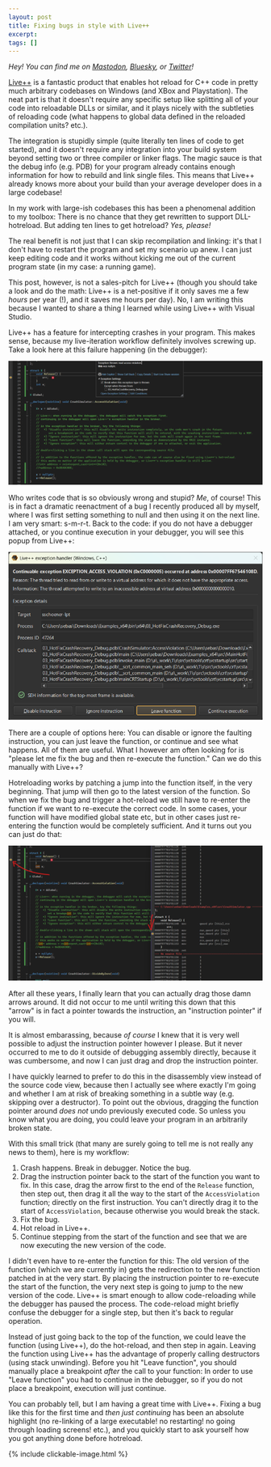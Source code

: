 ```yaml
---
layout: post
title: Fixing bugs in style with Live++
excerpt:
tags: []
---
```


_Hey! You can find me on [Mastodon](https://mastodon.gamedev.place/@sschoener), [Bluesky](https://bsky.app/profile/sschoener.bsky.social), or [Twitter](https://twitter.com/s4schoener)!_

[Live++](https://liveplusplus.tech/) is a fantastic product that enables hot reload for C++ code in pretty much arbitrary codebases on Windows (and XBox and Playstation). The neat part is that it doesn't require any specific setup like splitting all of your code into reloadable DLLs or similar, and it plays nicely with the subtleties of reloading code (what happens to global data defined in the reloaded compilation units? etc.).

The integration is stupidly simple (quite literally ten lines of code to get started), and it doesn't require any integration into your build system beyond setting two or three compiler or linker flags. The magic sauce is that the debug info (e.g. PDB) for your program already contains enough information for how to rebuild and link single files. This means that Live++ already knows more about your build than your average developer does in a large codebase!

In my work with large-ish codebases this has been a phenomenal addition to my toolbox: There is no chance that they get rewritten to support DLL-hotreload. But adding ten lines to get hotreload? _Yes, please!_

The real benefit is not just that I can skip recompilation and linking: it's that I don't have to restart the program and set my scenario up anew. I can just keep editing code and it works without kicking me out of the current program state (in my case: a running game).

This post, however, is not a sales-pitch for Live++ (though you should take a look and do the math: Live++ is a net-positive if it only saves me a few _hours_ per year (!), and it saves me hours per day). No, I am writing this because I wanted to share a thing I learned while using Live++ with Visual Studio.

Live++ has a feature for intercepting crashes in your program. This makes sense, because my live-iteration workflow definitely involves screwing up. Take a look here at this failure happening (in the debugger):

<p align="middle">
  <img src="/img/2024-12-16-liveplusplus-debug/bug.png" alt="" />
</p>

Who writes code that is so obviously wrong and stupid? _Me_, of course! This is in fact a dramatic reenactment of a bug I recently produced all by myself, where I was first setting something to null and then using it on the next line. I am very smart: s-m-r-t. Back to the code: if you do not have a debugger attached, or you continue execution in your debugger, you will see this popup from Live++:

<p align="middle">
  <img src="/img/2024-12-16-liveplusplus-debug/exception-handler.png" alt="" />
</p>

There are a couple of options here: You can disable or ignore the faulting instruction, you can just leave the function, or continue and see what happens. All of them are useful. What I however am often looking for is "please let me fix the bug and then re-execute the function." Can we do this manually with Live++?

Hotreloading works by patching a jump into the function itself, in the very beginning. That jump will then go to the latest version of the function. So when we fix the bug and trigger a hot-reload we still have to re-enter the function if we want to re-execute the correct code. In some cases, your function will have modified global state etc, but in other cases just re-entering the function would be completely sufficient. And it turns out you can just do that:

<p align="middle">
  <img src="/img/2024-12-16-liveplusplus-debug/arrows-rip.png" alt="" />
</p>

After all these years, I finally learn that you can actually drag those damn arrows around. It did not occur to me until writing this down that this "arrow" is in fact a pointer towards the instruction, an "instruction pointer" if you will.

It is almost embarassing, because _of course_ I knew that it is very well possible to adjust the instruction pointer however I please. But it never occurred to me to do it outside of debugging assembly directly, because it was cumbersome, and now I can just drag and drop the instruction pointer.

I have quickly learned to prefer to do this in the disassembly view instead of the source code view, because then I actually see where exactly I'm going and whether I am at risk of breaking something in a subtle way (e.g. skipping over a destructor). To point out the obvious, dragging the function pointer around _does not_ undo previously executed code. So unless you know what you are doing, you could leave your program in an arbitrarily broken state.

With this small trick (that many are surely going to tell me is not really any news to them), here is my workflow:

1. Crash happens. Break in debugger. Notice the bug.
2. Drag the instruction pointer back to the start of the function you want to fix. In this case, drag the arrow first to the end of the `Release` function, then step out, then drag it all the way to the start of the `AccessViolation` function; directly on the first instruction. You can't directly drag it to the start of `AccessViolation`, because otherwise you would break the stack.
3. Fix the bug.
4. Hot reload in Live++.
5. Continue stepping from the start of the function and see that we are now executing the new version of the code.

I didn't even have to re-enter the function for this: The old version of the function (which we are currently in) gets the redirection to the new function patched in at the very start. By placing the instruction pointer to re-execute the start of the function, the very next step is going to jump to the new version of the code. Live++ is smart enough to allow code-reloading while the debugger has paused the process. The code-reload might briefly confuse the debugger for a single step, but then it's back to regular operation.

Instead of just going back to the top of the function, we could leave the function (using Live++), do the hot-reload, and then step in again. Leaving the function using Live++ has the advantage of properly calling destructors (using stack unwinding). Before you hit "Leave function", you should manually place a breakpoint _after_ the call to your function: In order to use "Leave function" you had to continue in the debugger, so if you do not place a breakpoint, execution will just continue.

You can probably tell, but I am having a great time with Live++. Fixing a bug like this for the first time and _then just continuing_ has been an absolute highlight (no re-linking of a large executable! no restarting! no going through loading screens! etc.), and you quickly start to ask yourself how you got anything done before hotreload.

{% include clickable-image.html %}